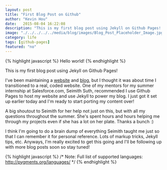 ```yaml
---
layout: post
title: "First Blog Post on Github"
author: "Kevin Hou"
date:   2015-08-04 16:22:08
description: "This is my first blog post using Jekyll on Github Pages! I'm really excited to start updating this site so stay tuned!"
image: "./../../../../media/blog/images/Blog_Post_Placeholder_Image.jpg"
category: life 
tags: [github-pages]
featured: "no"
---
```


{% highlight javascript %}
Hello world!
{% endhighlight %}

This is my first blog post using Jekyll on Github Pages!

I've been maintaining a <a href="kevinhou.wix.com/projects">website</a> and <a href="kevinhou.wix.com/projects/blog">blog</a>, but I thought it was about time I transitioned to a real, coded website. One of my mentors for my summer internship at Salesforce.com, Seimith Suth, recommended I use Github Pages to host my website and use Jekyll to power my blog. I just got it set up earlier today and I'm ready to start porting my content over!

A big shoutout to Seimith for her help not just on this, but with all my questions throughout the summer. She's spent hours and hours helping me through my projects even if she has a lot on her plate. Thanks a bunch :)

I think I'm going to do a brain dump of everything Seimith taught me just so that I can remember it for personal reference. Lots of markup tricks, Jekyll tips, etc. Anyways, I'm really excited to get this going and I'll be following up with more blog posts soon so stay tuned!

{% highlight javascript %}
/*
Note:
Full list of supported languages: http://pygments.org/languages/
*/
{% endhighlight %}
